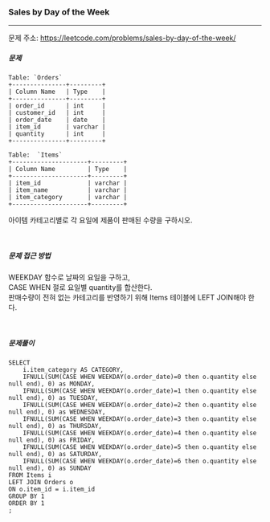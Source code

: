 ### Sales by Day of the Week

------

문제 주소: https://leetcode.com/problems/sales-by-day-of-the-week/



##### 문제

```
Table: `Orders`
+---------------+---------+
| Column Name   | Type    |
+---------------+---------+
| order_id      | int     |
| customer_id   | int     |
| order_date    | date    | 
| item_id       | varchar |
| quantity      | int     |
+---------------+---------+

Table:  `Items`
+---------------------+---------+
| Column Name         | Type    |
+---------------------+---------+
| item_id             | varchar |
| item_name           | varchar |
| item_category       | varchar |
+---------------------+---------+
```
  아이템 카테고리별로 각 요일에 제품이 판매된 수량을 구하시오.

​    

##### 문제 접근 방법
WEEKDAY 함수로 날짜의 요일을 구하고,    
CASE WHEN 절로 요일별 quantity를 합산한다.    
판매수량이 전혀 없는 카테고리를 반영하기 위해 Items 테이블에 LEFT JOIN해야 한다.

​     

##### 문제풀이

```
SELECT
    i.item_category AS CATEGORY,
    IFNULL(SUM(CASE WHEN WEEKDAY(o.order_date)=0 then o.quantity else null end), 0) as MONDAY,
    IFNULL(SUM(CASE WHEN WEEKDAY(o.order_date)=1 then o.quantity else null end), 0) as TUESDAY,
    IFNULL(SUM(CASE WHEN WEEKDAY(o.order_date)=2 then o.quantity else null end), 0) as WEDNESDAY,
    IFNULL(SUM(CASE WHEN WEEKDAY(o.order_date)=3 then o.quantity else null end), 0) as THURSDAY,
    IFNULL(SUM(CASE WHEN WEEKDAY(o.order_date)=4 then o.quantity else null end), 0) as FRIDAY,
    IFNULL(SUM(CASE WHEN WEEKDAY(o.order_date)=5 then o.quantity else null end), 0) as SATURDAY,
    IFNULL(SUM(CASE WHEN WEEKDAY(o.order_date)=6 then o.quantity else null end), 0) as SUNDAY
FROM Items i  
LEFT JOIN Orders o
ON o.item_id = i.item_id
GROUP BY 1
ORDER BY 1    
;
```
